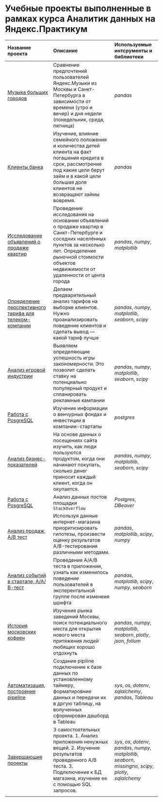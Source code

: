 # Учебные проекты выполненные в рамках курса Аналитик данных на Яндекс.Практикум 


| Название проекта                                                       | Описание                                                                                                                                                                                                                 | Используемые интсрументы и библиотеки               | 
|:-----------------------------------------------------------------------|:-------------------------------------------------------------------------------------------------------------------------------------------------------------------------------------------------------------------------|:----------------------------------------------------|
| [Музыка больших городов](01_big_cities_music)                          | Сравнение предпочтений пользователей Яндекс.Музыки из Москвы и Санкт-Петербурга в зависимости от времени (утро и вечер) и дня недели (понедельник, среда, пятница)                                                       | *pandas*                                            |
 | [Клиенты банка](02_bank_borrowers)                                     | Изучение, влияние семейного положения и количества детей клиента на факт погашения кредита в срок, рассмотрение под какие цели берут займ и в какой цели большая доля клиентов не возвращают займы вовремя.              | *pandas*                                            |
| [Исследование объявлений о продаже квартир](03_sale_appartments)       | Проведение исследования на основании объявлений о продаже квартир в Санкт-Петербурге и соседних населённых пунктов за несколько лет. Определение рыночной стоимости объектов недвижимости от удаленности от цента города | *pandas*, *numpy*, *matplotlib*                     |
| [Определение перспективного тарифа для телеком-компании](04_tel_rates) | Делаем предварительный анализ тарифов на выборке клиентов. Нужно проанализировать поведение клиентов и сделать вывод — какой тариф лучше                                                                                 | *pandas*, *numpy*, *matplotlib*, *seaborn*, *scipy* |
| [Анализ игровой индустрии](05_game_platforms)                          | Выявляем определяющие успешность игры закономерности. Это позволит сделать ставку на потенциально популярный продукт и спланировать рекламные кампании                                                                   | *pandas*, *numpy*, *matplotlib*, *seaborn*, *scipy* |
| [Работа с PosgreSQL](06_base_sql)                                      | Изучение информации о венчурных фондах и инвестиции в компании-стартапы                                                                                                                                                  | *postgres*                                          |
| [Анализ бизнес-показателей](07_analyses_application)                   | На основе данных о посещениях сайта изучить, как люди пользуются продуктом, когда они начинают покупать, сколько денег приносит каждый клиент, когда он окупается.                                                       | *pandas*, *numpy*, *matplotlib*, *seaborn*, *scipy* |
| [Работа с PosgreSQL](08_advance_sql)                                   | Анализ данных постов площадки  `StackOverflow`                                                                                                                                                                           | *Postgres*, *DBeaver*                               |
 | [Анализ продаж, А/В тест](09_power_AB_test)                            | Используя данные интернет-магазина приоритизировать гипотезы, произвести оценку результатов A/B-тестирования различными методами.                                                                                        | *pandas*, *matplotlib*, *scipy*, *numpy*            |
 | [Анализ событий в стартапе, А/А/В-тест](10_exam_prject_2)              | Проведение A/A/B теста в приложении, узнать как изменилось поведение пользователей в эксперентальной группе после изменеия шрифта                                                                                        | *pandas*, *matplotlib*, *scipy*, *numpy*, *seaborn* | 
| [История московских кофеен](11_story_data)                             | Изучение рынка заведений Москвы, поиск потенциального места для открытия нового места притяжения людей любящих хорошо отдохнуть                                                                                          |  *pandas*, *numpy*, *matplotlib*, *seaborn*,  *plotly*, *json*, *folium*                                                    |
| [Автоматизация, построение pipeline](12_automatization)                 | Создание pipiline подключение к базе данных по установленному таймеру, форматировние данных и передачи их в дргую таблицу, на волученных сформирован дашборд в Tableau                                                   |*sys*, *os*, *dotenv*, *sqlalchemy*, *pandas*, *Tableau*                                                   |
| [Завершающие проекты](13_finally)                                      | 3 самостоятельных проекта. 1. Анализ приложения ненужных вещей. 2. Изучение результатов проведенного А/В теста. 3. Подлключение к БД магазина, изучение ее с помощью SQL запросов.                                       |  *sys*, *os*, *dotenv*, *pandas*, *numpy*, *matplotlib*, *seaborn*, *missingno*, *scipy*, *plotly*, *sqlalchemy*
                                                   |
